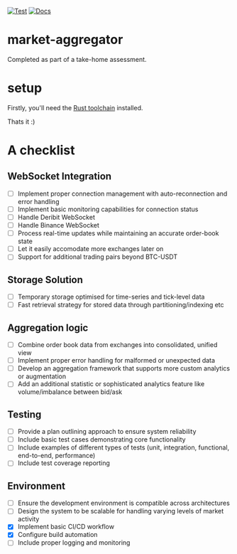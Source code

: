 [![Test](https://github.com/a1exxd0/market-aggregator/actions/workflows/rust.yml/badge.svg)](https://github.com/a1exxd0/market-aggregator/actions/workflows/rust.yml)
[![Docs](https://github.com/a1exxd0/market-aggregator/actions/workflows/pages.yml/badge.svg)](https://github.com/a1exxd0/market-aggregator/actions/workflows/pages.yml)
# market-aggregator
Completed as part of a take-home assessment.


# setup
Firstly, you'll need the [Rust toolchain](https://doc.rust-lang.org/cargo/getting-started/installation.html) installed. 

Thats it :) 

# A checklist
## WebSocket Integration
- [ ] Implement proper connection management with auto-reconnection and error handling
- [ ] Implement basic monitoring capabilities for connection status
- [ ] Handle Deribit WebSocket
- [ ] Handle Binance WebSocket
- [ ] Process real-time updates while maintaining an accurate order-book state
- [ ] Let it easily accomodate more exchanges later on
- [ ] Support for additional trading pairs beyond BTC-USDT
## Storage Solution
- [ ] Temporary storage optimised for time-series and tick-level data
- [ ] Fast retrieval strategy for stored data through partitioning/indexing etc
## Aggregation logic
- [ ] Combine order book data from exchanges into consolidated, unified view
- [ ] Implement proper error handling for malformed or unexpected data
- [ ] Develop an aggregation framework that supports more custom analytics or augmentation
- [ ] Add an additional statistic or sophisticated analytics feature like volume/imbalance between bid/ask
## Testing
- [ ] Provide a plan outlining approach to ensure system reliability
- [ ] Include basic test cases demonstrating core functionality
- [ ] Include examples of different types of tests (unit, integration, functional, end-to-end, performance)
- [ ] Include test coverage reporting
## Environment
- [ ] Ensure the development environment is compatible across architectures
- [ ] Design the system to be scalable for handling varying levels of market activity
- [X] Implement basic CI/CD workflow
- [X] Configure build automation
- [ ] Include proper logging and monitoring